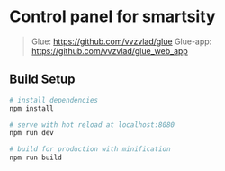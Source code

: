 # Control panel for smartsity

> Glue: https://github.com/vvzvlad/glue
> Glue-app: https://github.com/vvzvlad/glue_web_app

## Build Setup

``` bash
# install dependencies
npm install

# serve with hot reload at localhost:8080
npm run dev

# build for production with minification
npm run build
```
